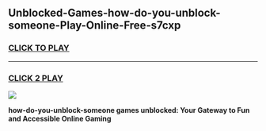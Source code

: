 
## Unblocked-Games-how-do-you-unblock-someone-Play-Online-Free-s7cxp
<h3>
<a href="https://premium76.site?title=how-do-you-unblock-someone&ref=26A">CLICK TO PLAY</a></h3>
<hr>

<h3>
<a href="https://premium76.site?title=how-do-you-unblock-someone&ref=26A">CLICK 2 PLAY</a>
  
</h3>

<a href="https://premium76.site?title=how-do-you-unblock-someone&ref=26A"><img src="https://clearcache.store/games.png"></a>


**how-do-you-unblock-someone games unblocked: Your Gateway to Fun and Accessible Online Gaming**
